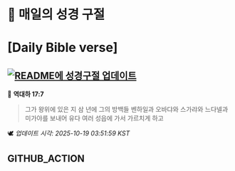 # 🙏 매일의 성경 구절
# [Daily Bible verse]
## [![README에 성경구절 업데이트](https://github.com/DONGSUKA/first_test/actions/workflows/update-readme-bible.yml/badge.svg)](https://github.com/DONGSUKA/first_test/actions/workflows/update-readme-bible.yml)
<!-- START_BIBLE_VERSE -->
📖 **역대하 17:7**
> 그가 왕위에 있은 지 삼 년에 그의 방백들 벤하일과 오바댜와 스가랴와 느다넬과 미가야를 보내어 유다 여러 성읍에 가서 가르치게 하고

🕊️ _업데이트 시각: 2025-10-19 03:51:59 KST_
  <!-- END_BIBLE_VERSE -->
## GITHUB_ACTION
